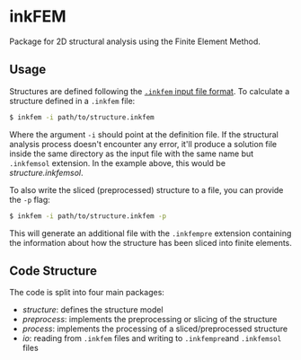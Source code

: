 # inkFEM

Package for 2D structural analysis using the Finite Element Method.

## Usage

Structures are defined following the [`.inkfem` input file format](./io/README.md).
To calculate a structure defined in a `.inkfem` file:

```bash
$ inkfem -i path/to/structure.inkfem
```

Where the argument `-i` should point at the definition file.
If the structural analysis process doesn't encounter any error, it'll produce a solution file inside the same directory as the input file with the same name but `.inkfemsol` extension.
In the example above, this would be _structure.inkfemsol_.

To also write the sliced (preprocessed) structure to a file, you can provide the `-p` flag:

```bash
$ inkfem -i path/to/structure.inkfem -p
```

This will generate an additional file with the `.inkfempre` extension containing the information about how the structure has been sliced into finite elements.

## Code Structure

The code is split into four main packages:

- _structure_: defines the structure model
- _preprocess_: implements the preprocessing or slicing of the structure
- _process_: implements the processing of a sliced/preprocessed structure
- _io_: reading from `.inkfem` files and writing to `.inkfempre`and `.inkfemsol` files
